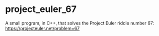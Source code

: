 # project_euler_67
A small program, in C++, that solves the Project Euler riddle number 67: https://projecteuler.net/problem=67
